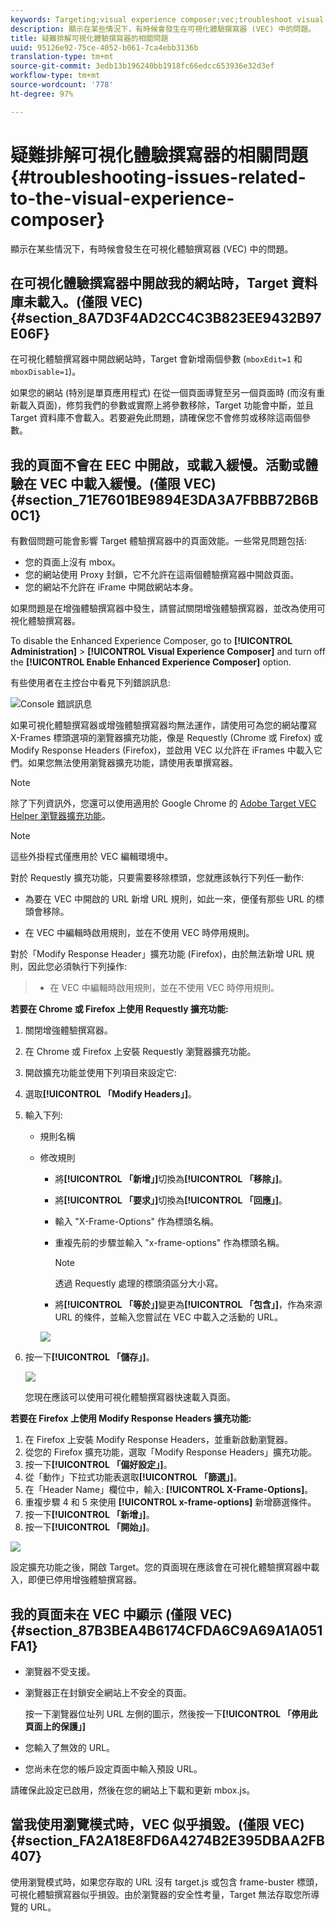 ```yaml
---
keywords: Targeting;visual experience composer;vec;troubleshoot visual experience composer;troubleshooting;tls;tls 1.2
description: 顯示在某些情況下，有時候會發生在可視化體驗撰寫器 (VEC) 中的問題。
title: 疑難排解可視化體驗撰寫器的相關問題
uuid: 95126e92-75ce-4052-b061-7ca4ebb3136b
translation-type: tm+mt
source-git-commit: 3edb13b196240bb1918fc66edcc653936e32d3ef
workflow-type: tm+mt
source-wordcount: '778'
ht-degree: 97%

---
```



# 疑難排解可視化體驗撰寫器的相關問題{#troubleshooting-issues-related-to-the-visual-experience-composer}

顯示在某些情況下，有時候會發生在可視化體驗撰寫器 (VEC) 中的問題。

## 在可視化體驗撰寫器中開啟我的網站時，Target 資料庫未載入。(僅限 VEC) {#section_8A7D3F4AD2CC4C3B823EE9432B97E06F}

在可視化體驗撰寫器中開啟網站時，Target 會新增兩個參數 (`mboxEdit=1` 和 `mboxDisable=1`)。

如果您的網站 (特別是單頁應用程式) 在從一個頁面導覽至另一個頁面時 (而沒有重新載入頁面)，修剪我們的參數或實際上將參數移除，Target 功能會中斷，並且 Target 資料庫不會載入。若要避免此問題，請確保您不會修剪或移除這兩個參數。

## 我的頁面不會在 EEC 中開啟，或載入緩慢。活動或體驗在 VEC 中載入緩慢。(僅限 VEC) {#section_71E7601BE9894E3DA3A7FBBB72B6B0C1}

有數個問題可能會影響 Target 體驗撰寫器中的頁面效能。一些常見問題包括:

* 您的頁面上沒有 mbox。
* 您的網站使用 Proxy 封鎖，它不允許在這兩個體驗撰寫器中開啟頁面。
* 您的網站不允許在 iFrame 中開啟網站本身。

如果問題是在增強體驗撰寫器中發生，請嘗試關閉增強體驗撰寫器，並改為使用可視化體驗撰寫器。

To disable the Enhanced Experience Composer, go to **[!UICONTROL Administration]** > **[!UICONTROL Visual Experience Composer]** and turn off the **[!UICONTROL Enable Enhanced Experience Composer]** option.

有些使用者在主控台中看見下列錯誤訊息:

![Console 錯誤訊息](/help/c-experiences/c-visual-experience-composer/r-troubleshoot-composer/assets/console_error_message.jpg)

如果可視化體驗撰寫器或增強體驗撰寫器均無法運作，請使用可為您的網站覆寫 X-Frames 標頭選項的瀏覽器擴充功能，像是 Requestly (Chrome 或 Firefox) 或 Modify Response Headers (Firefox)，並啟用 VEC 以允許在 iFrames 中載入它們。如果您無法使用瀏覽器擴充功能，請使用表單撰寫器。

>[!NOTE]
>
>除了下列資訊外，您還可以使用適用於 Google Chrome 的 [Adobe Target VEC Helper 瀏覽器擴充功能](/help/c-experiences/c-visual-experience-composer/r-troubleshoot-composer/vec-helper-browser-extension.md)。


>[!Note]
>
>這些外掛程式僅應用於 VEC 編輯環境中。
>
>對於 Requestly 擴充功能，只要需要移除標頭，您就應該執行下列任一動作:
>
>* 為要在 VEC 中開啟的 URL 新增 URL 規則，如此一來，便僅有那些 URL 的標頭會移除。
   >
   >
* 在 VEC 中編輯時啟用規則，並在不使用 VEC 時停用規則。
>
>
對於「Modify Response Header」擴充功能 (Firefox)，由於無法新增 URL 規則，因此您必須執行下列操作:
>
>* 在 VEC 中編輯時啟用規則，並在不使用 VEC 時停用規則。


**若要在 Chrome 或 Firefox 上使用 Requestly 擴充功能:**

1. 關閉增強體驗撰寫器。
1. 在 Chrome 或 Firefox 上安裝 Requestly 瀏覽器擴充功能。
1. 開啟擴充功能並使用下列項目來設定它:
1. 選取&#x200B;**[!UICONTROL 「Modify Headers」]**。
1. 輸入下列:

   * 規則名稱
   * 修改規則

      * 將&#x200B;**[!UICONTROL 「新增」]**&#x200B;切換為&#x200B;**[!UICONTROL 「移除」]**。
      * 將&#x200B;**[!UICONTROL 「要求」]**&#x200B;切換為&#x200B;**[!UICONTROL 「回應」]**。
      * 輸入 &quot;X-Frame-Options&quot; 作為標頭名稱。
      * 重複先前的步驟並輸入 &quot;x-frame-options&quot; 作為標頭名稱。

         >[!NOTE]
         >
         >透過 Requestly 處理的標頭須區分大小寫。

      * 將&#x200B;**[!UICONTROL 「等於」]**&#x200B;變更為&#x200B;**[!UICONTROL 「包含」]**，作為來源 URL 的條件，並輸入您嘗試在 VEC 中載入之活動的 URL。

      ![](assets/chrome_extension.png)


1. 按一下&#x200B;**[!UICONTROL 「儲存」]**。

   ![](assets/requestly.png)

   您現在應該可以使用可視化體驗撰寫器快速載入頁面。

**若要在 Firefox 上使用 Modify Response Headers 擴充功能:**

1. 在 Firefox 上安裝 Modify Response Headers，並重新啟動瀏覽器。
1. 從您的 Firefox 擴充功能，選取「Modify Response Headers」擴充功能。
1. 按一下&#x200B;**[!UICONTROL 「偏好設定」]**。
1. 從「動作」下拉式功能表選取&#x200B;**[!UICONTROL 「篩選」]**。
1. 在「Header Name」欄位中，輸入: **[!UICONTROL X-Frame-Options]**。
1. 重複步驟 4 和 5 來使用 **[!UICONTROL x-frame-options]** 新增篩選條件。
1. 按一下&#x200B;**[!UICONTROL 「新增」]**。
1. 按一下&#x200B;**[!UICONTROL 「開始」]**。

![](assets/firefox_extension.png)

設定擴充功能之後，開啟 Target。您的頁面現在應該會在可視化體驗撰寫器中載入，即便已停用增強體驗撰寫器。

## 我的頁面未在 VEC 中顯示 (僅限 VEC) {#section_87B3BEA4B6174CFDA6C9A69A1A051FA1}

* 瀏覽器不受支援。
* 瀏覽器正在封鎖安全網站上不安全的頁面。

   按一下瀏覽器位址列 URL 左側的圖示，然後按一下&#x200B;**[!UICONTROL 「停用此頁面上的保護」]**
* 您輸入了無效的 URL。
* 您尚未在您的帳戶設定頁面中輸入預設 URL。

請確保此設定已啟用，然後在您的網站上下載和更新 mbox.js。

## 當我使用瀏覽模式時，VEC 似乎損毀。(僅限 VEC) {#section_FA2A18E8FD6A4274B2E395DBAA2FB407}

使用瀏覽模式時，如果您存取的 URL 沒有 target.js 或包含 frame-buster 標頭，可視化體驗撰寫器似乎損毀。由於瀏覽器的安全性考量，Target 無法存取您所導覽的 URL。
